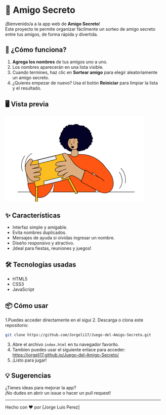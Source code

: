 # 🎁 Amigo Secreto

¡Bienvenido/a a la app web de **Amigo Secreto**!  
Este proyecto te permite organizar fácilmente un sorteo de amigo secreto entre tus amigos, de forma rápida y divertida.

## 🚀 ¿Cómo funciona?

1. **Agrega los nombres** de tus amigos uno a uno.
2. Los nombres aparecerán en una lista visible.
3. Cuando termines, haz clic en **Sortear amigo** para elegir aleatoriamente un amigo secreto.
4. ¿Quieres empezar de nuevo? Usa el botón **Reiniciar** para limpiar la lista y el resultado.

## 🖥️ Vista previa

![Vista previa de la app](assets/amigo-secreto.png)

## ✨ Características

- Interfaz simple y amigable.
- Evita nombres duplicados.
- Mensajes de ayuda si olvidas ingresar un nombre.
- Diseño responsivo y atractivo.
- ¡Ideal para fiestas, reuniones y juegos!

## 🛠️ Tecnologías usadas

- HTML5
- CSS3
- JavaScript

## 📦 Cómo usar

1.Puedes acceder directamente en el sigui
2. Descarga o clona este repositorio:
   ```bash
   git clone https://github.com/Jorgeli17/Juego-del-Amigo-Secreto.git
   ```
3. Abre el archivo `index.html` en tu navegador favorito.
4. Tambien puedes usar el siguiente enlace para acceder: https://jorgeli17.github.io/Juego-del-Amigo-Secreto/
5. ¡Listo para jugar!

## 💡 Sugerencias

¿Tienes ideas para mejorar la app?  
¡No dudes en abrir un issue o hacer un pull request!

---

Hecho con ❤️ por [Jorge Luis Perez]
